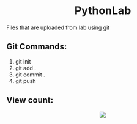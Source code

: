 <h1 align="center"> PythonLab </h1>

Files that are uploaded from lab using git

## Git Commands: 

1. git init
2. git add .
3. git commit .
4. git push


## View count:
<div align="center">
  <img src="https://profile-counter.glitch.me/PythonLab/count.svg?"  />
</div>

###
